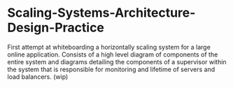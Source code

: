 # Scaling-Systems-Architecture-Design-Practice
First attempt at whiteboarding a horizontally scaling system for a large online application. Consists of a high level diagram of components of the entire system and diagrams detailing the components of a supervisor within the system that is responsible for monitoring and lifetime of servers and load balancers. (wip)
